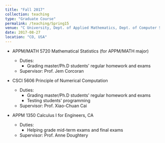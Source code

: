 ```yaml
---
title: "Fall 2017"
collection: teaching
type: "Graduate Course"
permalink: /teaching/Spring15
venue: "C University, Dept. of Applied Mathematics, Dept. of Computer Science"
date: 2017-08-27
location: "CO, USA"
---
```


* APPM/MATH 5720 Mathematical Statistics (for APPM/MATH major)
  * Duties:
    * Grading master/Ph.D students' regular homework and exams
  * Supervisor: Prof. Jem Corcoran

* CSCI 5606 Principle of Numerical Computation
  * Duties:  
    * Grading master/Ph.D students' regular homework and exams
    * Testing students' programming
  * Supervisor: Prof. Xiao-Chuan Cai

* APPM 1350 Calculus I for Engineers, CA
  * Duties:
    * Helping grade mid-term exams and final exams
  * Supervisor: Prof. Anne Doughtery


